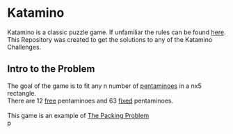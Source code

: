 # Katamino
Katamino is a classic puzzle game. If unfamiliar the rules can be found [here](https://www.ultraboardgames.com/katamino/game-rules.php).  <br />
This Repository was created to get the solutions to any of the Katamino Challenges. <br >

## Intro to the Problem
The goal of the game is to fit any n number of [pentaminoes](https://en.wikipedia.org/wiki/Pentomino) in a nx5 rectangle. <br />
There are 12 [free](https://en.wikipedia.org/wiki/Polyomino#Free,_one-sided,_and_fixed_polyominoes) pentaminoes and 
63 [fixed](https://en.wikipedia.org/wiki/Polyomino#Free,_one-sided,_and_fixed_polyominoes) pentaminoes. <br />
<br />
This game is an example of [The Packing Problem](https://en.wikipedia.org/wiki/Packing_problems) <br />p
